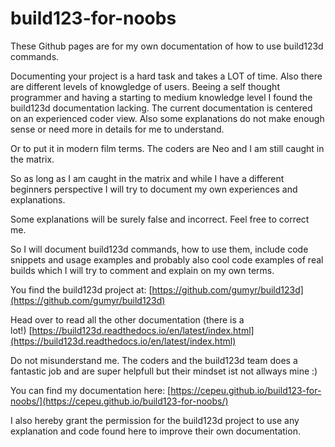 # build123-for-noobs

These Github pages are for my own documentation of how to use build123d commands.

Documenting your project is a hard task and takes a LOT of time. Also there are different levels of knowgledge of users. Beeing a self thought programmer and having a starting to medium knowledge level I found the build123d documentation lacking. The current documentation is centered on an experienced coder view. Also some explanations do not make enough sense or need more in details for me to understand.

Or to put it in modern film terms. The coders are Neo and I am still caught in the matrix.

So as long as I am caught in the matrix and while I have a different beginners perspective I will try to document my own experiences and explanations.

Some explanations will be surely false and incorrect. Feel free to correct me.

So I will document build123d commands, how to use them, include code snippets and usage examples and probably also cool code examples of real builds which I will try to comment and explain on my own terms.

You find the build123d project at: [https://github.com/gumyr/build123d](https://github.com/gumyr/build123d)

Head over to read all the other documentation (there is a lot!) [https://build123d.readthedocs.io/en/latest/index.html](https://build123d.readthedocs.io/en/latest/index.html)

Do not misunderstand me. The coders and the build123d team does a fantastic job and are super helpfull but their mindset ist not allways mine :)

You can find my documentation here: [https://cepeu.github.io/build123-for-noobs/](https://cepeu.github.io/build123-for-noobs/)

I also hereby grant the permission for the build123d project to use any explanation and code found here to improve their own documentation.
